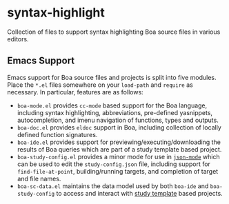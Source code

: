 # syntax-highlight
Collection of files to support syntax highlighting Boa source files in various editors.

## Emacs Support

Emacs support for Boa source files and projects is split into five
modules.  Place the `*.el` files somewhere on your `load-path` and
`require` as necessary.  In particular, features are as follows:

 - `boa-mode.el` provides `cc-mode` based support for the Boa
   language, including syntax highlighting, abbreviations, pre-defined
   yasnippets, autocompletion, and imenu navigation of functions,
   types and outputs.
 - `boa-doc.el` provides `eldoc` support in Boa, including collection
   of locally defined function signatures.
 - `boa-ide.el` provides support for previewing/executing/downloading
   the results of Boa queries which are part of a study template based
   project.
 - `boa-study-config.el` provides a minor mode for use in
   [`json-mode`](https://github.com/joshwnj/json-mode) which can be
   used to edit the `study-config.json` file, including support for
   `find-file-at-point`, building/running targets, and completion of
   target and file names.
 - `boa-sc-data.el` maintains the data model used by both `boa-ide`
   and `boa-study-config` to access and interact with [study
   template](https://github.com/boalang/study-template) based
   projects.
